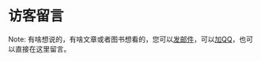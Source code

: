 访客留言
======

Note: 有啥想说的，有啥文章或者图书想看的，您可以[发邮件](mailto:master@tcoding.net)，可以[加QQ](http://wpa.qq.com/msgrd?v=3&uin=212306500&site=qq&menu=yes)，也可以直接在这里留言。




<div class="ds-thread" data-thread-key="guestbook" data-title="访客留言板" data-url="http://www.tcoding.net/articles/index.html#!guestbook.md"></div>